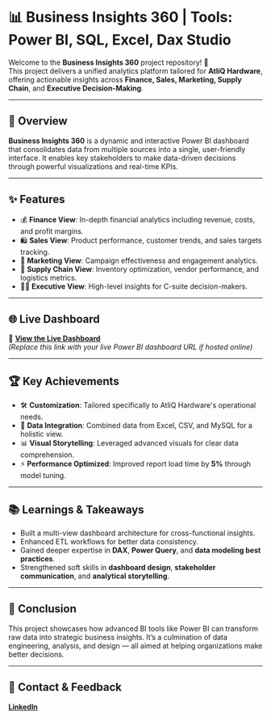 # 📊 Business Insights 360 | Tools: Power BI, SQL, Excel, Dax Studio

Welcome to the **Business Insights 360** project repository! 🚀  
This project delivers a unified analytics platform tailored for **AtliQ Hardware**, offering actionable insights across **Finance, Sales, Marketing, Supply Chain**, and **Executive Decision-Making**.

---

## 🧭 Overview

**Business Insights 360** is a dynamic and interactive Power BI dashboard that consolidates data from multiple sources into a single, user-friendly interface. It enables key stakeholders to make data-driven decisions through powerful visualizations and real-time KPIs.

---

## ✨ Features

- 💰 **Finance View**: In-depth financial analytics including revenue, costs, and profit margins.
- 🛍️ **Sales View**: Product performance, customer trends, and sales targets tracking.
- 📣 **Marketing View**: Campaign effectiveness and engagement analytics.
- 🚚 **Supply Chain View**: Inventory optimization, vendor performance, and logistics metrics.
- 🧑‍💼 **Executive View**: High-level insights for C-suite decision-makers.

---

## 🌐 Live Dashboard

🔗 **[View the Live Dashboard](https://app.powerbi.com/view?r=eyJrIjoiNzQzZjI0OTMtYWQxNS00ZTgzLWFiYTYtMzgxZmFhYTdlZjZhIiwidCI6ImM2ZTU0OWIzLTVmNDUtNDAzMi1hYWU5LWQ0MjQ0ZGM1YjJjNCJ9)**  
*(Replace this link with your live Power BI dashboard URL if hosted online)*

---

## 🏆 Key Achievements

- 🛠️ **Customization**: Tailored specifically to AtliQ Hardware's operational needs.
- 🔗 **Data Integration**: Combined data from Excel, CSV, and MySQL for a holistic view.
- 📊 **Visual Storytelling**: Leveraged advanced visuals for clear data comprehension.
- ⚡ **Performance Optimized**: Improved report load time by **5%** through model tuning.

---

## 📚 Learnings & Takeaways

- Built a multi-view dashboard architecture for cross-functional insights.
- Enhanced ETL workflows for better data consistency.
- Gained deeper expertise in **DAX**, **Power Query**, and **data modeling best practices**.
- Strengthened soft skills in **dashboard design**, **stakeholder communication**, and **analytical storytelling**.

---

## 📌 Conclusion

This project showcases how advanced BI tools like Power BI can transform raw data into strategic business insights. It’s a culmination of data engineering, analysis, and design — all aimed at helping organizations make better decisions.

---

## 📩 Contact & Feedback  
**[LinkedIn](https://www.linkedin.com/in/yogeshkurane/)**  

